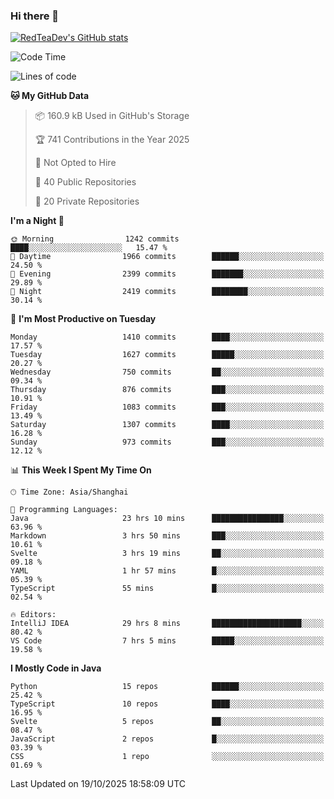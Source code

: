 ### Hi there 👋

<!--
**RedTeaDev/RedTeaDev** is a ✨ _special_ ✨ repository because its `README.md` (this file) appears on your GitHub profile.

Here are some ideas to get you started:

- 🔭 I’m currently working on ...
- 🌱 I’m currently learning ...
- 👯 I’m looking to collaborate on ...
- 🤔 I’m looking for help with ...
- 💬 Ask me about ...
- 📫 How to reach me: ...
- 😄 Pronouns: ...
- ⚡ Fun fact: ...
-->

<!--
[![wakatime](https://wakatime.com/badge/user/6b101ed0-04c0-4490-9283-eb61f2efff96.svg)](https://wakatime.com/@6b101ed0-04c0-4490-9283-eb61f2efff96)
!-->

[![RedTeaDev's GitHub stats](https://github-readme-stats.vercel.app/api?username=RedTeaDev\&include_all_commits=true)](https://github.com/anuraghazra/github-readme-stats)
<!--
[![willianrod's wakatime stats](https://github-readme-stats.vercel.app/api/wakatime?username=RedTeaDev)](https://github.com/anuraghazra/github-readme-stats)
!-->
<!--START_SECTION:waka-->
![Code Time](http://img.shields.io/badge/Code%20Time-3%2C599%20hrs%2022%20mins-blue)

![Lines of code](https://img.shields.io/badge/From%20Hello%20World%20I%27ve%20Written-1.4%20million%20lines%20of%20code-blue)

**🐱 My GitHub Data** 

> 📦 160.9 kB Used in GitHub's Storage 
 > 
> 🏆 741 Contributions in the Year 2025
 > 
> 🚫 Not Opted to Hire
 > 
> 📜 40 Public Repositories 
 > 
> 🔑 20 Private Repositories 
 > 
**I'm a Night 🦉** 

```text
🌞 Morning                1242 commits        ████░░░░░░░░░░░░░░░░░░░░░   15.47 % 
🌆 Daytime                1966 commits        ██████░░░░░░░░░░░░░░░░░░░   24.50 % 
🌃 Evening                2399 commits        ███████░░░░░░░░░░░░░░░░░░   29.89 % 
🌙 Night                  2419 commits        ████████░░░░░░░░░░░░░░░░░   30.14 % 
```
📅 **I'm Most Productive on Tuesday** 

```text
Monday                   1410 commits        ████░░░░░░░░░░░░░░░░░░░░░   17.57 % 
Tuesday                  1627 commits        █████░░░░░░░░░░░░░░░░░░░░   20.27 % 
Wednesday                750 commits         ██░░░░░░░░░░░░░░░░░░░░░░░   09.34 % 
Thursday                 876 commits         ███░░░░░░░░░░░░░░░░░░░░░░   10.91 % 
Friday                   1083 commits        ███░░░░░░░░░░░░░░░░░░░░░░   13.49 % 
Saturday                 1307 commits        ████░░░░░░░░░░░░░░░░░░░░░   16.28 % 
Sunday                   973 commits         ███░░░░░░░░░░░░░░░░░░░░░░   12.12 % 
```


📊 **This Week I Spent My Time On** 

```text
🕑︎ Time Zone: Asia/Shanghai

💬 Programming Languages: 
Java                     23 hrs 10 mins      ████████████████░░░░░░░░░   63.96 % 
Markdown                 3 hrs 50 mins       ███░░░░░░░░░░░░░░░░░░░░░░   10.61 % 
Svelte                   3 hrs 19 mins       ██░░░░░░░░░░░░░░░░░░░░░░░   09.18 % 
YAML                     1 hr 57 mins        █░░░░░░░░░░░░░░░░░░░░░░░░   05.39 % 
TypeScript               55 mins             █░░░░░░░░░░░░░░░░░░░░░░░░   02.54 % 

🔥 Editors: 
IntelliJ IDEA            29 hrs 8 mins       ████████████████████░░░░░   80.42 % 
VS Code                  7 hrs 5 mins        █████░░░░░░░░░░░░░░░░░░░░   19.58 % 
```

**I Mostly Code in Java** 

```text
Python                   15 repos            ██████░░░░░░░░░░░░░░░░░░░   25.42 % 
TypeScript               10 repos            ████░░░░░░░░░░░░░░░░░░░░░   16.95 % 
Svelte                   5 repos             ██░░░░░░░░░░░░░░░░░░░░░░░   08.47 % 
JavaScript               2 repos             █░░░░░░░░░░░░░░░░░░░░░░░░   03.39 % 
CSS                      1 repo              ░░░░░░░░░░░░░░░░░░░░░░░░░   01.69 % 
```




 Last Updated on 19/10/2025 18:58:09 UTC
<!--END_SECTION:waka-->


